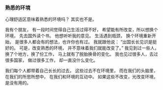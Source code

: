 ### 熟悉的环境
心理舒适区意味着熟悉的环境吗？
其实也不是。

我有个朋友，
有一段时间觉得自己生活过得不好，
希望能有所改变，所以想换个环境，
先去国外读个书。
他想听听我的意见。
生活遇到瓶颈，
换个环境重新开始，
是很多人都会有的想法，也许你也有过。
我就跟他说：
“出国长长见识是挺好的。
可是，改变熟悉的环境，
并不意味着我们就能改变了。”
我见到过一些人，
换了个地方，换了份工作，
马上就有了脱胎换骨的变化。
我也见过很多人，去过很多国家，
做过很多工作，
却一直没什么变化。

我们每个人都带着自己长长的过去，
这些过去不在环境里，
而在我们的头脑里，
在我们的所思所想中，
在我们和环境的互动中。
如果这些不改变，光改变环境，
是没有用的。